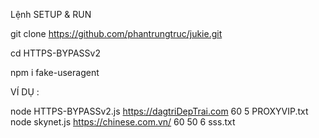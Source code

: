Lệnh SETUP & RUN

git clone https://github.com/phantrungtruc/jukie.git

cd HTTPS-BYPASSv2

npm i fake-useragent

VÍ DỤ :

node HTTPS-BYPASSv2.js https://dagtriDepTrai.com 60 5 PROXYVIP.txt
node skynet.js https://chinese.com.vn/ 60 50 6 sss.txt
